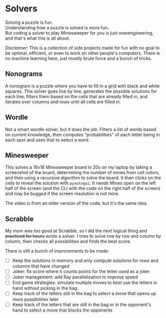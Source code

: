 # Solvers
Solving a puzzle is fun.  
Understanding how a puzzle is solved is more fun.  
But coding a solver to play Minesweeper for you is just overengineering, and that's what this is all about.

*Disclaimer*: This is a collection of side projects made for fun with no goal to be optimal, efficient, or even to work on other people's computers. There is no machine learning here, just mostly brute force and a bunch of tricks. 

## Nonograms
A nonogram is a puzzle where you have to fill in a grid with black and white squares. 
This solver goes line by line, generates the possible solutions for each line, filters them based on the cells that are already filled in, and iterates over columns and rows until all cells are filled in.

## Wordle
Not a smart wordle solver, but it does the job. Filters a list of words based on current knowledge, then computes "probabilities" of each letter being in each spot and uses that to select a word. 

## Minesweeper
This solves a 16x16 Minesweeper board in 20s on my laptop by taking a screenshot of the board, determining the number of mines from cell colors, and then using a recursive algorithm to solve the board. It then clicks on the cells to reveal the solution with `pyautogui`. 
It needs Mines open on the left half of the screen (and the CLI with the code on the right half of the screen) and may be bugged if the screen resolution is not mine. 

The video is from an older version of the code, but it's the same idea.

## Scrabble
My mom was too good at Scrabble, so I did the next logical thing and ~~practiced for hours~~ wrote a solver.
I tries to solve row by row and column by column, then checks all possibilities and finds the best score. 

There is still a bunch of improvements to be made:
- [ ] Keep the solutions in memory and only compute solutions for rows and columns that have changed
- [ ] Joker: fix score where it counts points for the letter used as a joker 
- [ ] Joker management: add Ray parallelization to improve speed
- [ ] End game strategies: simulate multiple moves to best use the letters in hand without picking in the bag. 
- [ ] Keep track of the letters still in the bag to select a move that opens up more possibilities later
- [ ] Keep track of the letters that are still in the bag or in the opponent's hand to select a move that blocks the opponents
